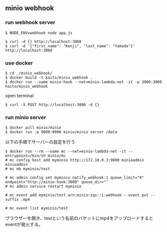 ## minio webhook

### run webhook server
```
$ NODE_ENV=webhook node app.js 
```

```
$ curl -d {} http://localhost:3000
$ curl -d '{"first_name": "Kenji", "last_name": "Yamada"}' http://localhost:3000
```

### use docker

```
$ cd ./minio_webhook/
$ docker build -t kaito/minio_webhook .
$ docker run --name minio-hook --net=minio-lambda-net -it -p 3000:3000 kaito/minio_webhook
```

open terminal

```
$ curl -X POST http://localhost:3000 -d {}
```

### run minio server

```
$ docker pull minio/minio
$ docker run -p 9000:9000 minio/minio server /data
```

以下の手順でサーバーの設定を行う

```
$ docker run --rm --name mc --net=minio-lambda-net -it --entrypoint=/bin/sh minio/mc
# mc config host add myminio http://172.18.0.3:9000 minioadmin minioadmin
# mc mb myminio/test

# mc admin config set myminio notify_webhook:1 queue_limit="0"  endpoint="http://minio-hook:3000" queue_dir=""
# mc admin service restart myminio

# mc event add myminio/test arn:minio:sqs::1:webhook --event put --suffix .mp4

# mc event list myminio/test
```

ブラウザーを開き、testという名前のバケットにmp4をアップロードするとeventが発火する。